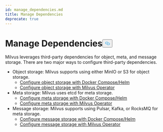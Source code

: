```yaml
---
id: manage_dependencies.md
title: Manage Dependencies
deprecate: true
---
```


<h1 id="Manage-Dependencies" class="common-anchor-header">Manage Dependencies<button data-href="#Manage-Dependencies" class="anchor-icon" translate="no">
      <svg translate="no"
        aria-hidden="true"
        focusable="false"
        height="20"
        version="1.1"
        viewBox="0 0 16 16"
        width="16"
      >
        <path
          fill="#0092E4"
          fill-rule="evenodd"
          d="M4 9h1v1H4c-1.5 0-3-1.69-3-3.5S2.55 3 4 3h4c1.45 0 3 1.69 3 3.5 0 1.41-.91 2.72-2 3.25V8.59c.58-.45 1-1.27 1-2.09C10 5.22 8.98 4 8 4H4c-.98 0-2 1.22-2 2.5S3 9 4 9zm9-3h-1v1h1c1 0 2 1.22 2 2.5S13.98 12 13 12H9c-.98 0-2-1.22-2-2.5 0-.83.42-1.64 1-2.09V6.25c-1.09.53-2 1.84-2 3.25C6 11.31 7.55 13 9 13h4c1.45 0 3-1.69 3-3.5S14.5 6 13 6z"
        ></path>
      </svg>
    </button></h1><p>Milvus leverages third-party dependencies for object, meta, and message storage. There are two major ways to configure third-party dependencies.</p>
<ul>
<li>Object storage: Milvus supports using either MinIO or S3 for object storage.
<ul>
<li><a href="/docs/ko/deploy_s3.md">Configure object storage with Docker Compose/Helm</a></li>
<li><a href="/docs/ko/object_storage_operator.md">Configure object storage with Milvus Operator</a></li>
</ul></li>
<li>Meta storage: Milvus uses etcd for meta storage.
<ul>
<li><a href="/docs/ko/deploy_etcd.md">Configure meta storage with Docker Compose/Helm</a></li>
<li><a href="/docs/ko/meta_storage_operator.md">Configure meta storage with Milvus Operator</a></li>
</ul></li>
<li>Message storage: Milvus supports using Pulsar, Kafka, or RocksMQ for meta storage.
<ul>
<li><a href="/docs/ko/deploy_pulsar.md">Configure message storage with Docker Compose/Helm</a></li>
<li><a href="/docs/ko/message_storage_operator.md">Configure message storage with Milvus Operator</a></li>
</ul></li>
</ul>
